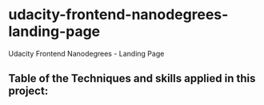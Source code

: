 # udacity-frontend-nanodegrees-landing-page
Udacity Frontend Nanodegrees - Landing Page
## Table of the Techniques and skills applied in this project:

